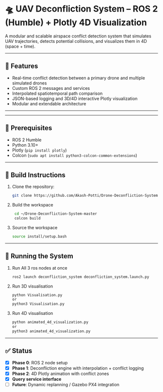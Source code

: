 # 🛸 UAV Deconfliction System – ROS 2 (Humble) + Plotly 4D Visualization

A modular and scalable airspace conflict detection system that simulates UAV trajectories, detects potential collisions, and visualizes them in 4D (space + time).

---

## 🚀 Features

- Real-time conflict detection between a primary drone and multiple simulated drones  
- Custom ROS 2 messages and services  
- Interpolated spatiotemporal path comparison  
- JSON-based logging and 3D/4D interactive Plotly visualization  
- Modular and extendable architecture  

---
---

## 🧪 Prerequisites

- ROS 2 Humble
- Python 3.10+
- Plotly (`pip install plotly`)
- Colcon (`sudo apt install python3-colcon-common-extensions`)

---

## 🔧 Build Instructions

1. Clone the repository:
   ```bash
   git clone https://github.com/Akash-Potti/Drone-Deconfliction-System.git

2. Build the workspace
   ```bash
    cd ~/Drone-Deconfliction-System-master
    colcon build
3. Source the workspace
    ```bash
    source install/setup.bash
---
## 🚦 Running the System

1. Run All 3 ros nodes at once
   ```bash
   ros2 launch deconfliction_system deconfliction_system.launch.py

2. Run 3D visualisation
   ```bash
   python Visualisation.py
   or
   python3 Visualisation.py
   
3. Run 4D visualisation
   ```bash
   python animated_4d_visualization.py
   or
   python3 animated_4d_visualization.py

---
## ✅ Status

- [x] **Phase 0**: ROS 2 node setup
- [x] **Phase 1**: Deconfliction engine with interpolation + conflict logging
- [x] **Phase 2**: 4D Plotly animation with conflict zones
- [x] **Query service interface**
- [ ] **Future**: Dynamic replanning / Gazebo PX4 integration
